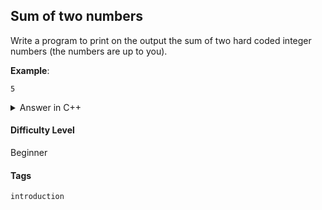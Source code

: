 ## Sum of two numbers

Write a program to print on the output the sum of two hard coded integer numbers (the numbers are up to you).

**Example**:

```console
5
```

<details>
<summary>Answer in C++</summary>

```cpp
#include <iostream>

using namespace std;

int main(){

    int a;
    int b;
    int sum;

    a = 2;
    b = 3;

    sum = a + b;

    cout << sum << endl;

}
```

</details>

#### Difficulty Level

Beginner

#### Tags

```introduction```
